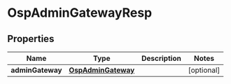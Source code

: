 # OspAdminGatewayResp

## Properties
Name | Type | Description | Notes
------------ | ------------- | ------------- | -------------
**adminGateway** | [**OspAdminGateway**](OspAdminGateway.md) |  |  [optional]
